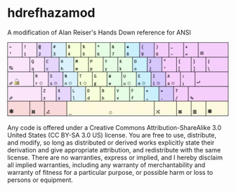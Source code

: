 # hdrefhazamod

A modification of Alan Reiser's Hands Down reference for ANSI

![pictured](https://github.com/ijzerbroot/hdrefmod/blob/main/hdrefhazamod.png)

Any code is offered under a Creative Commons Attribution-ShareAlike 3.0 United States (CC BY-SA 3.0 US) license. You are free to use, distribute, and modify, so long as distributed or derived works explicitly state their derivation and give appropriate attribution, and redistribute with the same license. There are no warranties, express or implied, and I hereby disclaim all implied warranties, including any warranty of merchantability and warranty of fitness for a particular purpose, or possible harm or loss to persons or equipment. 
